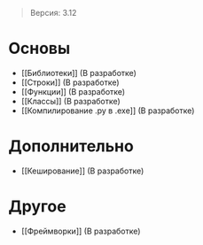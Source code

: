 > Версия: 3.12

# Основы
- [[Библиотеки]] (В разработке)
- [[Строки]] (В разработке)
- [[Функции]] (В разработке)
- [[Классы]] (В разработке)
- [[Компилирование .py в .exe]] (В разработке)

# Дополнительно
- [[Кеширование]] (В разработке)

# Другое
- [[Фреймворки]] (В разработке)
